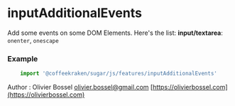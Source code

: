 # inputAdditionalEvents

Add some events on some DOM Elements. Here's the list:
**input/textarea**: `onenter`, `onescape`

### Example
```js
	import '@coffeekraken/sugar/js/features/inputAdditionalEvents'
```
Author : Olivier Bossel [olivier.bossel@gmail.com](mailto:olivier.bossel@gmail.com) [https://olivierbossel.com](https://olivierbossel.com)